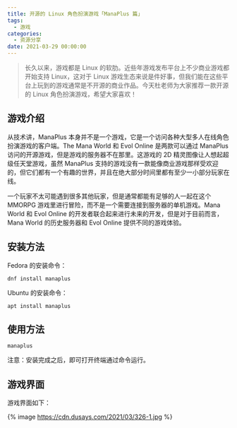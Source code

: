 ```yaml
---
title: 开源的 Linux 角色扮演游戏「ManaPlus 篇」
tags:
  - 游戏
categories:
  - 资源分享
date: 2021-03-29 00:00:00
---
```


> 长久以来，游戏都是 Linux 的软肋。近些年游戏发布平台上不少商业游戏都开始支持 Linux，这对于 Linux 游戏生态来说是件好事，但我们能在这些平台上玩到的游戏通常是不开源的商业作品。今天杜老师为大家推荐一款开源的 Linux 角色扮演游戏，希望大家喜欢！

<!-- more -->

## 游戏介绍

从技术讲，ManaPlus 本身并不是一个游戏，它是一个访问各种大型多人在线角色扮演游戏的客户端。The Mana World 和 Evol Online 是两款可以通过 ManaPlus 访问的开源游戏，但是游戏的服务器不在那里。这游戏的 2D 精灵图像让人想起超级任天堂游戏，虽然 ManaPlus 支持的游戏没有一款能像商业游戏那样受欢迎的，但它们都有一个有趣的世界，并且在绝大部分时间里都有至少一小部分玩家在线。

一个玩家不太可能遇到很多其他玩家，但是通常都能有足够的人一起在这个 MMORPG 游戏里进行冒险，而不是一个需要连接到服务器的单机游戏。Mana World 和 Evol Online 的开发者联合起来进行未来的开发，但是对于目前而言，Mana World 的历史服务器和 Evol Online 提供不同的游戏体验。

## 安装方法

Fedora 的安装命令：

```
dnf install manaplus
```

Ubuntu 的安装命令：

```
apt install manaplus
```

## 使用方法

```
manaplus
```

注意：安装完成之后，即可打开终端通过命令运行。

## 游戏界面

游戏界面如下：

{% image https://cdn.dusays.com/2021/03/326-1.jpg %}

